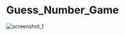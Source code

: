 # Guess_Number_Game
![screenshot_1](https://user-images.githubusercontent.com/74582255/201428033-eec8e6ee-897e-4fdf-a61e-b5bc08a10f22.png)
